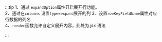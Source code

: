 :::tip
1、通过 `expandOption`属性开启展开行功能。<br>
2、通过在`columns` 设置`type=expand`展开的列
3、设置`rowKeyFieldName`属性对应行数据的列名<br>
4、`render`函数允许自定义展开内容，此处为 jsx 语法<br>

:::
